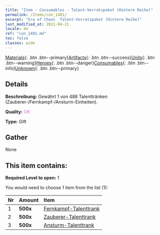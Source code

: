 ```yaml
---
title: "Item - Consumables - Talent-Vorratspaket (Hintere Reihe)"
permalink: /Items/con_1401/
excerpt: "Era of Chaos  Talent-Vorratspaket (Hintere Reihe)"
last_modified_at: 2021-04-21
locale: de
ref: "con_1401.md"
toc: false
classes: wide
---
```

 [Materials](/de/Items/){: .btn .btn--primary}[Artifacts](/de/Items/Artifacts/){: .btn .btn--success}[Units](/de/Items/Units/){: .btn .btn--warning}[Heroes](/de/Items/Heroes/){: .btn .btn--danger}[Consumables](/de/Items/Consumables/){: .btn .btn--info}[Unknown](/de/Items/Unknown/){: .btn .btn--primary}

## Details
 **Beschreibung:** Gewährt 1 von 488 Talenttränken (Zauberer-/Fernkampf-/Ansturm-Einheiten).

 **Quality:** <span style="color: #DA70D6">OK</span>

 **Type:** Gift

## Gather

  None

## This item contains:

 **Required Level to open:** 1

 You would need to choose 1 item from the list (1):

  | Nr | Amount |     Item    |
  |:---|:-------|:------------|
  | 1 |  **500x** | [Fernkampf-Talenttrank](/de/Items/con_789/) |  | 
  | 2 |  **500x** | [Zauberer-Talenttrank](/de/Items/con_790/) |  | 
  | 3 |  **500x** | [Ansturm-Talenttrank](/de/Items/con_788/) |  | 
